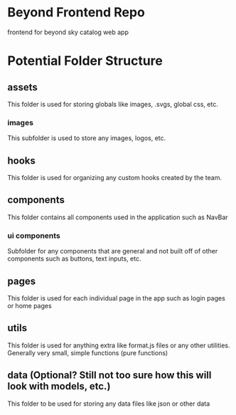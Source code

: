 # Beyond Frontend Repo

frontend for beyond sky catalog web app

# Potential Folder Structure

## assets

This folder is used for storing globals like images, .svgs, global css, etc.

### images

This subfolder is used to store any images, logos, etc.

## hooks

This folder is used for organizing any custom hooks created by the team.

## components

This folder contains all components used in the application such as NavBar

### ui components

Subfolder for any components that are general and not built off of other components such as buttons, text inputs, etc.

## pages

This folder is used for each individual page in the app such as login pages or home pages

## utils

This folder is used for anything extra like format.js files or any other utilities. Generally very small, simple functions (pure functions)

## data (Optional? Still not too sure how this will look with models, etc.)

This folder to be used for storing any data files like json or other data
